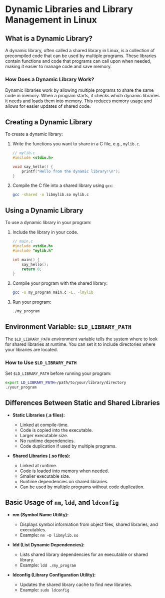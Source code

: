 # Dynamic Libraries and Library Management in Linux

## What is a Dynamic Library?

A dynamic library, often called a shared library in Linux, is a collection of precompiled code that can be used by multiple programs. These libraries contain functions and code that programs can call upon when needed, making it easier to manage code and save memory.

### How Does a Dynamic Library Work?

Dynamic libraries work by allowing multiple programs to share the same code in memory. When a program starts, it checks which dynamic libraries it needs and loads them into memory. This reduces memory usage and allows for easier updates of shared code.

## Creating a Dynamic Library

To create a dynamic library:

1. Write the functions you want to share in a C file, e.g., `mylib.c`.
   
   ```c
   // mylib.c
   #include <stdio.h>
   
   void say_hello() {
       printf("Hello from the dynamic library!\n");
   }
   ```

2. Compile the C file into a shared library using `gcc`:

   ```bash
   gcc -shared -o libmylib.so mylib.c
   ```

## Using a Dynamic Library

To use a dynamic library in your program:

1. Include the library in your code.

   ```c
   // main.c
   #include <stdio.h>
   #include "mylib.h"
   
   int main() {
       say_hello();
       return 0;
   }
   ```

2. Compile your program with the shared library:

   ```bash
   gcc -o my_program main.c -L. -lmylib
   ```

3. Run your program:

   ```bash
   ./my_program
   ```

## Environment Variable: `$LD_LIBRARY_PATH`

The `$LD_LIBRARY_PATH` environment variable tells the system where to look for shared libraries at runtime. You can set it to include directories where your libraries are located.

### How to Use `$LD_LIBRARY_PATH`

Set `$LD_LIBRARY_PATH` before running your program:

```bash
export LD_LIBRARY_PATH=/path/to/your/library/directory
./your_program
```

## Differences Between Static and Shared Libraries

- **Static Libraries (.a files):**
  - Linked at compile-time.
  - Code is copied into the executable.
  - Larger executable size.
  - No runtime dependencies.
  - Code duplication if used by multiple programs.
  
- **Shared Libraries (.so files):**
  - Linked at runtime.
  - Code is loaded into memory when needed.
  - Smaller executable size.
  - Runtime dependencies on shared libraries.
  - Can be used by multiple programs without code duplication.

## Basic Usage of `nm`, `ldd`, and `ldconfig`

- **nm (Symbol Name Utility):**
  - Displays symbol information from object files, shared libraries, and executables.
  - Example: `nm -D libmylib.so`

- **ldd (List Dynamic Dependencies):**
  - Lists shared library dependencies for an executable or shared library.
  - Example: `ldd ./my_program`

- **ldconfig (Library Configuration Utility):**
  - Updates the shared library cache to find new libraries.
  - Example: `sudo ldconfig`

